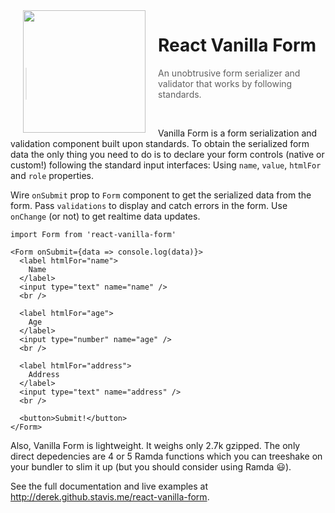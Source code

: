 <img width="196px" align="left" hspace="20px" src="https://upload.wikimedia.org/wikipedia/commons/6/69/IceCreamSandwich.jpg" />

# React Vanilla Form
> An unobtrusive form serializer and validator that works by following standards.

<br />

Vanilla Form is a form serialization and validation component built upon
standards. To obtain the serialized form data the only thing you need to
do is to declare your form controls (native or custom!) following the
standard input interfaces: Using `name`, `value`, `htmlFor` and `role`
properties.

Wire `onSubmit` prop to `Form` component to get the serialized data from
the form. Pass `validations` to display and catch errors in the form.
Use `onChange` (or not) to get realtime data updates.

```
import Form from 'react-vanilla-form'

<Form onSubmit={data => console.log(data)}>
  <label htmlFor="name">
    Name
  </label>
  <input type="text" name="name" />
  <br />

  <label htmlFor="age">
    Age
  </label>
  <input type="number" name="age" />
  <br />

  <label htmlFor="address">
    Address
  </label>
  <input type="text" name="address" />
  <br />

  <button>Submit!</button>
</Form>
```

Also, Vanilla Form is lightweight. It weighs only 2.7k gzipped. The only
direct depedencies are 4 or 5 Ramda functions which you can treeshake on
your bundler to slim it up (but you should consider using Ramda :smiley:).

See the full documentation and live examples at
http://derek.github.stavis.me/react-vanilla-form.
